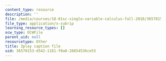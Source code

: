 ```yaml
---
content_type: resource
description: ''
file: /media/courses/18-01sc-single-variable-calculus-fall-2010/36570153d5421161f0a028654536ce53_ShGBRUx2ub8.srt
file_type: application/x-subrip
learning_resource_types: []
ocw_type: OCWFile
parent_uid: null
resourcetype: Other
title: 3play caption file
uid: 36570153-d542-1161-f0a0-28654536ce53
---
```

